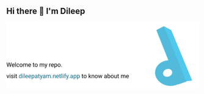 ## Hi there 👋 I'm Dileep

<a href="https://dileepatyam.netlify.app" target="_blank"><img src="https://raw.githubusercontent.com/dileep8417/dileep8417/15fee6cf182201eda7439cd3c20b1416d74db0aa/about_Github.svg"></a>
